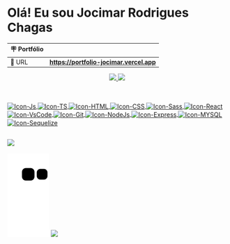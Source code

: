 # Olá! Eu sou Jocimar Rodrigues Chagas

| 🪧  Portfólio |     |
| -------------- | --- |
| 🚀 URL         | **https://portfolio-jocimar.vercel.app** |


<div align="center" display="flex">
  <a href="https://github.com/JocimarRodrigues">
  <img height="195px"  src="https://github-readme-stats-git-masterrstaa-rickstaa.vercel.app/api/top-langs/?username=JocimarRodrigues&layout=compact&langs_count=7&theme=chartreuse-dark"/>
  <img height="195px" src="https://github-readme-streak-stats.herokuapp.com?user=JocimarRodrigues&theme=chartreuse-dark" />
</div>
  

  


##
  
<div style="display: inline_block"><br>
    <img align="center" alt="Icon-Js" height="70" width="70" src="https://cdn.jsdelivr.net/gh/devicons/devicon/icons/javascript/javascript-original.svg">
    <img align="center" alt="Icon-TS" height="70" width="70" src="https://cdn.jsdelivr.net/gh/devicons/devicon/icons/typescript/typescript-original.svg">
    <img align="center" alt="Icon-HTML" height="70" width="70" src="https://cdn.jsdelivr.net/gh/devicons/devicon/icons/html5/html5-original.svg">
    <img align="center" alt="Icon-CSS" height="70" width="70" src="https://cdn.jsdelivr.net/gh/devicons/devicon/icons/css3/css3-original.svg">
    <img align="center" alt="Icon-Sass" height="70" width="70" src="https://cdn.jsdelivr.net/gh/devicons/devicon/icons/sass/sass-original.svg">
    <img align="center" alt="Icon-React" height="70" width="70" src="https://cdn.jsdelivr.net/gh/devicons/devicon/icons/react/react-original.svg">
    <img align="center" alt="Icon-VsCode" height="70" width="70" src="https://cdn.jsdelivr.net/gh/devicons/devicon/icons/vscode/vscode-original.svg">
    <img align="center" alt="Icon-Git" height="70" width="70" src="https://cdn.jsdelivr.net/gh/devicons/devicon/icons/git/git-plain.svg">
    <img align="center" alt="Icon-NodeJs" height="70" width="70" src="https://cdn.jsdelivr.net/gh/devicons/devicon/icons/nodejs/nodejs-original-wordmark.svg">
    <img align="center" alt="Icon-Express" height="70" width="70" src="https://cdn.jsdelivr.net/gh/devicons/devicon/icons/express/express-original-wordmark.svg">
    <img align="center" alt="Icon-MYSQL" height="70" width="70" src="https://cdn.jsdelivr.net/gh/devicons/devicon/icons/mysql/mysql-original-wordmark.svg">
    <img align="center" alt="Icon-Sequelize" height="70" width="70" src="https://cdn.jsdelivr.net/gh/devicons/devicon/icons/sequelize/sequelize-original-wordmark.svg">
</div>
  
##
  
  <div> 
  <a href="https://www.linkedin.com/in/jocimar-rodrigues-chagas-a146a5254/" target="_blank"><img src="https://img.shields.io/badge/-LinkedIn-%230077B5?style=for-the-badge&logo=linkedin&logoColor=white" target="_blank"></a> 
 
 
</div>
  
![snake gif](https://github.com/JocimarRodrigues/JocimarRodrigues/blob/output/github-contribution-grid-snake.svg)
<img src="https://media.tenor.com/3bTxZ4HdrysAAAAC/pixels-neon.gif">
